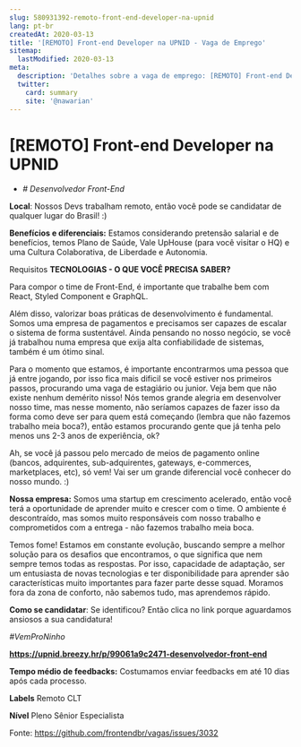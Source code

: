 ```yaml
---
slug: 580931392-remoto-front-end-developer-na-upnid
lang: pt-br
createdAt: 2020-03-13
title: '[REMOTO] Front-end Developer na UPNID - Vaga de Emprego'
sitemap:
  lastModified: 2020-03-13
meta:
  description: 'Detalhes sobre a vaga de emprego: [REMOTO] Front-end Developer na UPNID'
  twitter:
    card: summary
    site: '@nawarian'
---
```


# [REMOTO] Front-end Developer na UPNID

* *# Desenvolvedor Front-End*

**Local**:
Nossos Devs trabalham remoto, então você pode se candidatar de qualquer lugar do Brasil! :)

**Benefícios e diferenciais:**
Estamos considerando pretensão salarial e de benefícios, temos Plano de Saúde, Vale UpHouse (para você visitar o HQ) e uma Cultura Colaborativa, de Liberdade e Autonomia.

Requisitos
**TECNOLOGIAS - O QUE VOCÊ PRECISA SABER?**

Para compor o time de Front-End, é importante que trabalhe bem com React, Styled Component e GraphQL.

Além disso, valorizar boas práticas de desenvolvimento é fundamental. Somos uma empresa de pagamentos e precisamos ser capazes de escalar o sistema de forma sustentável. Ainda pensando no nosso negócio, se você já trabalhou numa empresa que exija alta confiabilidade de sistemas, também é um ótimo sinal.

Para o momento que estamos, é importante encontrarmos uma pessoa que já entre jogando, por isso fica mais dificil se você estiver nos primeiros passos, procurando uma vaga de estagiário ou junior. Veja bem que não existe nenhum demérito nisso! Nós temos grande alegria em desenvolver nosso time, mas nesse momento, não seríamos capazes de fazer isso da forma como deve ser para quem está começando (lembra que não fazemos trabalho meia boca?), então estamos procurando gente que já tenha pelo menos uns 2-3 anos de experiência, ok?

Ah, se você já passou pelo mercado de meios de pagamento online (bancos, adquirentes, sub-adquirentes, gateways, e-commerces, marketplaces, etc), só vem! Vai ser um grande diferencial você conhecer do nosso mundo. :)

**Nossa empresa:**
Somos uma startup em crescimento acelerado, então você terá a oportunidade de aprender muito e crescer com o time. O ambiente é descontraído, mas somos muito responsáveis com nosso trabalho e comprometidos com a entrega - não fazemos trabalho meia boca.

Temos fome! Estamos em constante evolução, buscando sempre a melhor solução para os desafios que encontramos, o que significa que nem sempre temos todas as respostas. Por isso, capacidade de adaptação, ser um entusiasta de novas tecnologias e ter disponibilidade para aprender são características muito importantes para fazer parte desse squad. Moramos fora da zona de conforto, não sabemos tudo, mas aprendemos rápido.

**Como se candidatar**:
Se identificou? Então clica no link porque aguardamos ansiosos a sua candidatura!

_#VemProNinho_

**https://upnid.breezy.hr/p/99061a9c2471-desenvolvedor-front-end**

**Tempo médio de feedbacks:**
Costumamos enviar feedbacks em até 10 dias após cada processo. 

**Labels**
Remoto
CLT

**Nível**
Pleno
Sênior
Especialista

Fonte: https://github.com/frontendbr/vagas/issues/3032